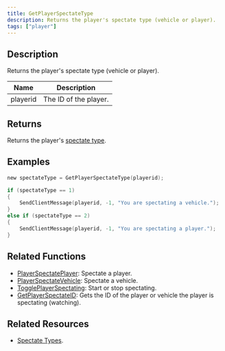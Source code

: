 ```yaml
---
title: GetPlayerSpectateType
description: Returns the player's spectate type (vehicle or player).
tags: ["player"]
---
```


<VersionWarn version='omp v1.1.0.2612' />

## Description

Returns the player's spectate type (vehicle or player).

| Name     | Description           |
|----------|-----------------------|
| playerid | The ID of the player. |

## Returns

Returns the player's [spectate type](../resources/spectatetypes).

## Examples

```c
new spectateType = GetPlayerSpectateType(playerid);

if (spectateType == 1)
{
    SendClientMessage(playerid, -1, "You are spectating a vehicle.");
}
else if (spectateType == 2)
{
    SendClientMessage(playerid, -1, "You are spectating a player.");
}
```

## Related Functions

- [PlayerSpectatePlayer](PlayerSpectatePlayer): Spectate a player.
- [PlayerSpectateVehicle](PlayerSpectateVehicle): Spectate a vehicle.
- [TogglePlayerSpectating](TogglePlayerSpectating): Start or stop spectating.
- [GetPlayerSpectateID](GetPlayerSpectateID): Gets the ID of the player or vehicle the player is spectating (watching).

## Related Resources

- [Spectate Types](../resources/spectatetypes).
